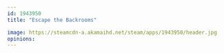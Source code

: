 ```yaml
---
id: 1943950
title: "Escape the Backrooms"

image: https://steamcdn-a.akamaihd.net/steam/apps/1943950/header.jpg
opinions:
---
```

